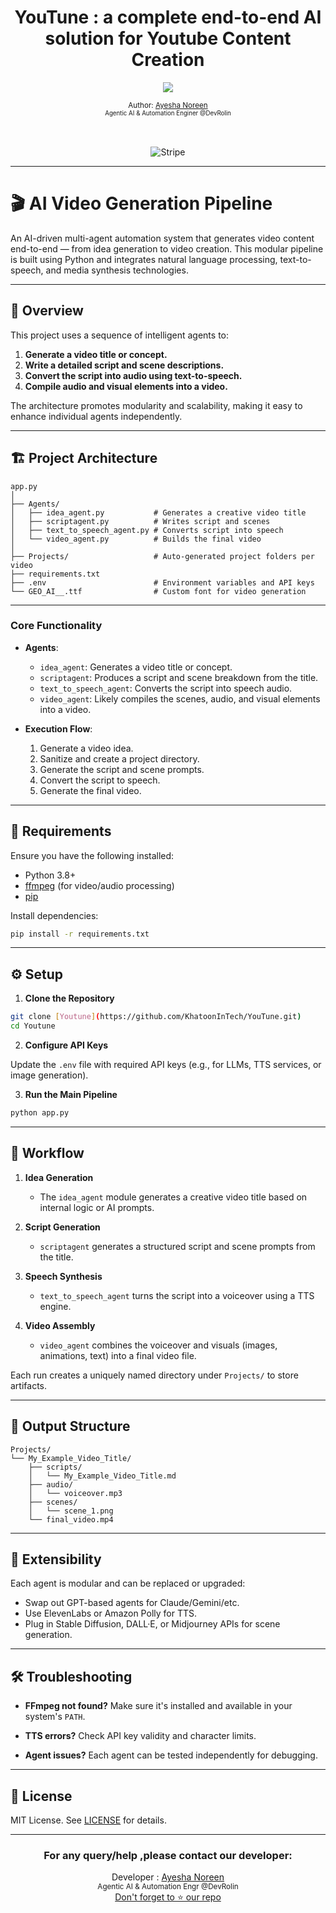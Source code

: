 <div align="center">
  <h1> YouTune : a complete end-to-end AI solution for Youtube Content Creation</h1>
  <a class="header-badge" target="_blank" href="https://www.linkedin.com/in/khatoonintech/">
  <img src="https://img.shields.io/badge/style--5eba00.svg?label=LinkedIn&logo=linkedin&style=social">
  </a>
  

<sub>Author:
<a href="https://www.linkedin.com/in/Khatoonintech/" target="_blank">Ayesha Noreen</a><br>
<small> Agentic AI & Automation Enginer @DevRolin </small>
</sub>
<br>
<br>
<br>
	  
![Stripe ](../images/YouTune.png)

</div>

---



# 🎬 AI Video Generation Pipeline

An AI-driven multi-agent automation system that generates video content end-to-end — from idea generation to video creation. This modular pipeline is built using Python and integrates natural language processing, text-to-speech, and media synthesis technologies.

---

## 🧠 Overview

This project uses a sequence of intelligent agents to:

1. **Generate a video title or concept.**
2. **Write a detailed script and scene descriptions.**
3. **Convert the script into audio using text-to-speech.**
4. **Compile audio and visual elements into a video.**

The architecture promotes modularity and scalability, making it easy to enhance individual agents independently.

---

## 🏗️ Project Architecture

```
app.py
│
├── Agents/
│   ├── idea_agent.py           # Generates a creative video title
│   ├── scriptagent.py          # Writes script and scenes
│   ├── text_to_speech_agent.py # Converts script into speech
│   └── video_agent.py          # Builds the final video
│
├── Projects/                   # Auto-generated project folders per video
├── requirements.txt
├── .env                        # Environment variables and API keys
└── GEO_AI__.ttf                # Custom font for video generation
```

---
### Core Functionality

* **Agents**:

  * `idea_agent`: Generates a video title or concept.
  * `scriptagent`: Produces a script and scene breakdown from the title.
  * `text_to_speech_agent`: Converts the script into speech audio.
  * `video_agent`: Likely compiles the scenes, audio, and visual elements into a video.

* **Execution Flow**:

  1. Generate a video idea.
  2. Sanitize and create a project directory.
  3. Generate the script and scene prompts.
  4. Convert the script to speech.
  5. Generate the final video.
 
---
## 🔧 Requirements

Ensure you have the following installed:

* Python 3.8+
* [ffmpeg](https://ffmpeg.org/download.html) (for video/audio processing)
* [pip](https://pip.pypa.io/en/stable/installation/)

Install dependencies:

```bash
pip install -r requirements.txt
```

---

## ⚙️ Setup

1. **Clone the Repository**

```bash
git clone [Youtune](https://github.com/KhatoonInTech/YouTune.git)
cd Youtune
```

2. **Configure API Keys**

Update the `.env` file with required API keys (e.g., for LLMs, TTS services, or image generation).

3. **Run the Main Pipeline**

```bash
python app.py
```

---

## 🚀 Workflow

1. **Idea Generation**

   * The `idea_agent` module generates a creative video title based on internal logic or AI prompts.

2. **Script Generation**

   * `scriptagent` generates a structured script and scene prompts from the title.

3. **Speech Synthesis**

   * `text_to_speech_agent` turns the script into a voiceover using a TTS engine.

4. **Video Assembly**

   * `video_agent` combines the voiceover and visuals (images, animations, text) into a final video file.

Each run creates a uniquely named directory under `Projects/` to store artifacts.

---

## 📁 Output Structure

```
Projects/
└── My_Example_Video_Title/
    ├── scripts/
    │   └── My_Example_Video_Title.md
    ├── audio/
    │   └── voiceover.mp3
    ├── scenes/
    │   └── scene_1.png
    └── final_video.mp4
```

---

## 🧩 Extensibility

Each agent is modular and can be replaced or upgraded:

* Swap out GPT-based agents for Claude/Gemini/etc.
* Use ElevenLabs or Amazon Polly for TTS.
* Plug in Stable Diffusion, DALL·E, or Midjourney APIs for scene generation.

---

## 🛠️ Troubleshooting

* **FFmpeg not found?**
  Make sure it's installed and available in your system's `PATH`.

* **TTS errors?**
  Check API key validity and character limits.

* **Agent issues?**
  Each agent can be tested independently for debugging.

---

## 📜 License

MIT License. See [LICENSE](LICENSE) for details.


---

<div align="center">
<h3>For any query/help ,please contact our developer:</h3>  
Developer : <a href="https://www.linkedin.com/in/Khatoonintech/" target="_blank">Ayesha Noreen</a><br>
	<small> Agentic AI & Automation Engr @DevRolin </small>
<br> <a href="https://www.github.com/Khatoonintech/" target="_blank"> Don't forget to ⭐ our repo </a><br>


</div>

